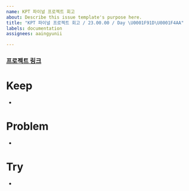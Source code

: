 ```yaml
---
name: KPT 파이널 프로젝트 회고
about: Describe this issue template's purpose here.
title: "KPT 파이널 프로젝트 회고 / 23.00.00 / Day \U0001F91D\U0001F4AA"
labels: documentation
assignees: aaingyunii

---
```


### [프로젝트 링크](https://github.com/team-i-Five/team-i-Five)

# Keep

- 

# Problem

-

# Try

-
